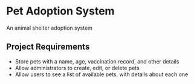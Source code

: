 # Pet Adoption System
An animal shelter adoption system


## Project Requirements
- Store pets with a name, age, vaccination record, and other details
- Allow administrators to create, edit, or delete pets
- Allow users to see a list of available pets, with details about each one